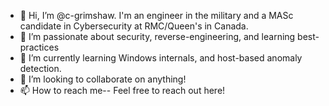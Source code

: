 - 👋 Hi, I’m @c-grimshaw. I'm an engineer in the military and a MASc candidate in Cybersecurity at RMC/Queen's in Canada.
- 👀 I’m passionate about security, reverse-engineering, and learning best-practices
- 🌱 I’m currently learning Windows internals, and host-based anomaly detection.
- 💞️ I’m looking to collaborate on anything!
- 📫 How to reach me-- Feel free to reach out here!
